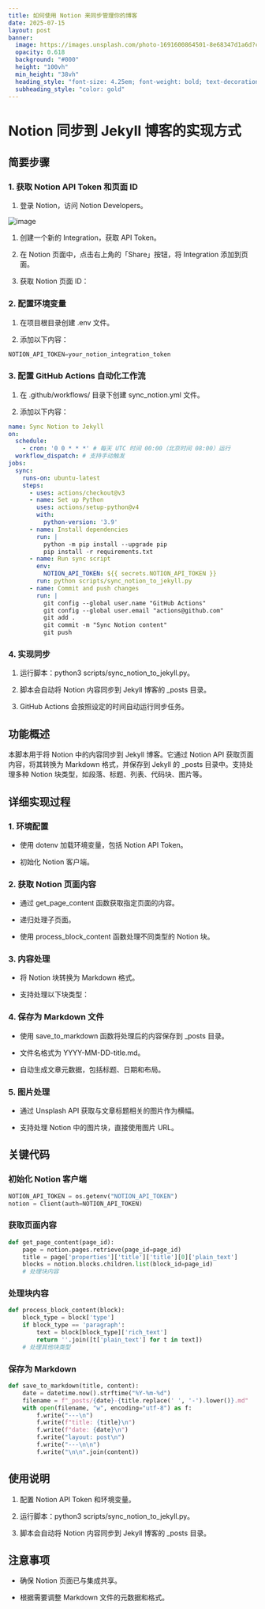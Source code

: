 ```yaml
---
title: 如何使用 Notion 来同步管理你的博客
date: 2025-07-15
layout: post
banner:
  image: https://images.unsplash.com/photo-1691600864501-8e68347d1a6d?crop=entropy&cs=tinysrgb&fit=max&fm=jpg&ixid=M3w2OTIwMzJ8MHwxfHJhbmRvbXx8fHx8fHx8fDE3NTI1NjEzMjJ8&ixlib=rb-4.1.0&q=80&w=1080
  opacity: 0.618
  background: "#000"
  height: "100vh"
  min_height: "38vh"
  heading_style: "font-size: 4.25em; font-weight: bold; text-decoration: underline"
  subheading_style: "color: gold"
---
```


# Notion 同步到 Jekyll 博客的实现方式

## 简要步骤

### 1. 获取 Notion API Token 和页面 ID

1. 登录 Notion，访问 Notion Developers。

![image](https://prod-files-secure.s3.us-west-2.amazonaws.com/a7a0cc5a-89b9-4cda-8686-1fba0ca52f40/d19c1afe-dea5-4312-9333-786b0ba83054/image.png?X-Amz-Algorithm=AWS4-HMAC-SHA256&X-Amz-Content-Sha256=UNSIGNED-PAYLOAD&X-Amz-Credential=ASIAZI2LB466YR5MYUPT%2F20250715%2Fus-west-2%2Fs3%2Faws4_request&X-Amz-Date=20250715T063521Z&X-Amz-Expires=3600&X-Amz-Security-Token=IQoJb3JpZ2luX2VjECYaCXVzLXdlc3QtMiJHMEUCIQC40DsowhXw5zk3nWPCHGn92U90sGA59g5yQNx2Yn51fwIgCjE9NnFlFJGclA2%2BUPM1LN91B9Azium2q%2FGhkv%2B47A8q%2FwMIPxAAGgw2Mzc0MjMxODM4MDUiDJGzkPNeeTYhlYCWzCrcA95QJHM0ZgOaK8gPZh2VzapSaMXespaHaIpQE4Son%2B4qWlNZNVOon5PPToe07BF0f4BHzFLx9PsgTS9kDUS4aixMRxn6l3H84QS7JvvJ7TG52JY6fwoqGkrs7HxyJgvBtvmw6NBqoLf%2F%2BqebsCuzfpX%2B37Y5dsecOQ9kgyZGHTCRdLrS84dwkRGPH5fAzOlMDxySWlDFnrL0EWS743dqI1P7%2FoTqhnyir%2FAS%2FtLokNvkjnwAYIvoYl2wXNqDGtwWH7yAc0cYQQVKUObr7f4u14TVjtkuovTc6r0lqvAwQF72An7Niu7%2FQ%2FxhlsMtALdWpFWDAFa2i%2F2Bnz2f8LtM%2FTsc3iUFhptc6GUJu7EF1L%2FTmmPVBGelt83IKWdDGvDfUtV3JyZAqE2GVZRR8o5Lzus1nb%2BK4rrSF%2FSKmBLAVfNoqXOUQ2lg1sI7e5SeEJeoBMiJoXVZ%2FMpapc10ksrOXW1u0sy42%2BBAT3I%2FCXtWhUb5UtrS%2Bd1kkIQ%2Bgkk0nkk6rRuyucK0NrLNUI0ArhgB08HdhNavzwcJbZELoDkhMHOoYZBtyYTaZsBi1784v7IvzCF9zr50FzPPjbfqTJHFBY8cHuilug0HLlUT%2Fc6eNXIo1WyfiECXQNJqhO0AMJLV18MGOqUBAoVK7xKoN0h3v9HUaYVx8%2B2%2FUrHpqYw1h%2FSpe26bV6AxwRIcA2fHhODw7htUpV37KqXj6x1ksFvZ5dh%2BVTwm5%2FXwC1FRHNIqG59TE5ordjJgZE6p2j5Qkty6nrmgzdqgHX5vZYcPuXXqfsAx1%2BkO77QBWT6yjn%2BLdNUKOl3z5qOUOIRu5CeVay5%2B1edWic%2B5YgC%2BL0fE7AK8UJKHwNdV9eyauKfx&X-Amz-Signature=97507cd45387da3fce2701c227cb50fe1f774e2ba46a22f3fffa8671c87c516c&X-Amz-SignedHeaders=host&x-amz-checksum-mode=ENABLED&x-id=GetObject)

1. 创建一个新的 Integration，获取 API Token。

1. 在 Notion 页面中，点击右上角的「Share」按钮，将 Integration 添加到页面。

1. 获取 Notion 页面 ID：


### 2. 配置环境变量

1. 在项目根目录创建 .env 文件。

1. 添加以下内容：

```javascript
NOTION_API_TOKEN=your_notion_integration_token
```

### 3. 配置 GitHub Actions 自动化工作流

1. 在 .github/workflows/ 目录下创建 sync_notion.yml 文件。

1. 添加以下内容：

```yaml
name: Sync Notion to Jekyll
on:
  schedule:
    - cron: '0 0 * * *' # 每天 UTC 时间 00:00（北京时间 08:00）运行
  workflow_dispatch: # 支持手动触发
jobs:
  sync:
    runs-on: ubuntu-latest
    steps:
      - uses: actions/checkout@v3
      - name: Set up Python
        uses: actions/setup-python@v4
        with:
          python-version: '3.9'
      - name: Install dependencies
        run: |
          python -m pip install --upgrade pip
          pip install -r requirements.txt
      - name: Run sync script
        env:
          NOTION_API_TOKEN: ${{ secrets.NOTION_API_TOKEN }}
        run: python scripts/sync_notion_to_jekyll.py
      - name: Commit and push changes
        run: |
          git config --global user.name "GitHub Actions"
          git config --global user.email "actions@github.com"
          git add .
          git commit -m "Sync Notion content"
          git push
```

### 4. 实现同步

1. 运行脚本：python3 scripts/sync_notion_to_jekyll.py。

1. 脚本会自动将 Notion 内容同步到 Jekyll 博客的 _posts 目录。

1. GitHub Actions 会按照设定的时间自动运行同步任务。

## 功能概述

本脚本用于将 Notion 中的内容同步到 Jekyll 博客。它通过 Notion API 获取页面内容，将其转换为 Markdown 格式，并保存到 Jekyll 的 _posts 目录中。支持处理多种 Notion 块类型，如段落、标题、列表、代码块、图片等。

## 详细实现过程

### 1. 环境配置

- 使用 dotenv 加载环境变量，包括 Notion API Token。

- 初始化 Notion 客户端。

### 2. 获取 Notion 页面内容

- 通过 get_page_content 函数获取指定页面的内容。

- 递归处理子页面。

- 使用 process_block_content 函数处理不同类型的 Notion 块。

### 3. 内容处理

- 将 Notion 块转换为 Markdown 格式。

- 支持处理以下块类型：


### 4. 保存为 Markdown 文件

- 使用 save_to_markdown 函数将处理后的内容保存到 _posts 目录。

- 文件名格式为 YYYY-MM-DD-title.md。

- 自动生成文章元数据，包括标题、日期和布局。

### 5. 图片处理

- 通过 Unsplash API 获取与文章标题相关的图片作为横幅。

- 支持处理 Notion 中的图片块，直接使用图片 URL。

## 关键代码

### 初始化 Notion 客户端

```python
NOTION_API_TOKEN = os.getenv("NOTION_API_TOKEN")
notion = Client(auth=NOTION_API_TOKEN)
```

### 获取页面内容

```python
def get_page_content(page_id):
    page = notion.pages.retrieve(page_id=page_id)
    title = page['properties']['title']['title'][0]['plain_text']
    blocks = notion.blocks.children.list(block_id=page_id)
    # 处理块内容
```

### 处理块内容

```python
def process_block_content(block):
    block_type = block['type']
    if block_type == 'paragraph':
        text = block[block_type]['rich_text']
        return ''.join([t['plain_text'] for t in text])
    # 处理其他块类型
```

### 保存为 Markdown

```python
def save_to_markdown(title, content):
    date = datetime.now().strftime("%Y-%m-%d")
    filename = f"_posts/{date}-{title.replace(' ', '-').lower()}.md"
    with open(filename, "w", encoding="utf-8") as f:
        f.write("---\n")
        f.write(f"title: {title}\n")
        f.write(f"date: {date}\n")
        f.write("layout: post\n")
        f.write("---\n\n")
        f.write("\n\n".join(content))
```

## 使用说明

1. 配置 Notion API Token 和环境变量。

1. 运行脚本：python3 scripts/sync_notion_to_jekyll.py。

1. 脚本会自动将 Notion 内容同步到 Jekyll 博客的 _posts 目录。

## 注意事项

- 确保 Notion 页面已与集成共享。

- 根据需要调整 Markdown 文件的元数据和格式。